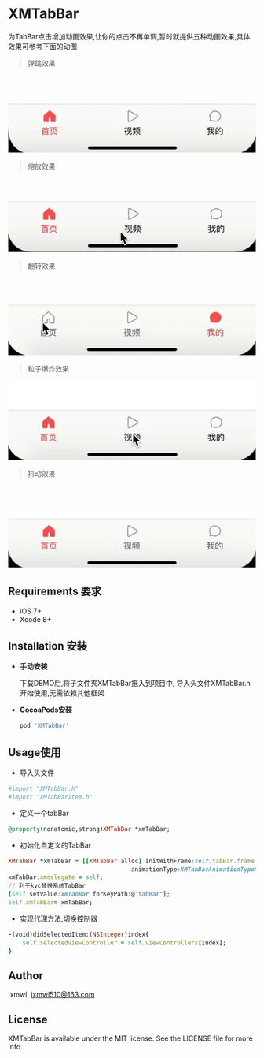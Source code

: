 # XMTabBar

为TabBar点击增加动画效果,让你的点击不再单调,暂时就提供五种动画效果,具体效果可参考下面的动图

> 弹跳效果

![](https://github.com/ixmwl/XMTabBar/blob/master/resource/spring.gif?raw=true)

> 缩放效果

![](https://github.com/ixmwl/XMTabBar/blob/master/resource/scale.gif?raw=true)

> 翻转效果

![](https://github.com/ixmwl/XMTabBar/blob/master/resource/roll.gif?raw=true)

> 粒子爆炸效果

![](https://github.com/ixmwl/XMTabBar/blob/master/resource/Boom%20.gif?raw=true)

> 抖动效果

![](https://github.com/ixmwl/XMTabBar/blob/master/resource/shake.gif?raw=true)


## Requirements 要求

* iOS 7+
* Xcode 8+

## Installation 安装

* **手动安装**

    下载DEMO后,将子文件夹XMTabBar拖入到项目中, 导入头文件XMTabBar.h开始使用,无需依赖其他框架

* **CocoaPods安装**

    ```ruby
    pod 'XMTabBar'
    ```
    
    
## Usage使用
* 导入头文件

```ruby
#import "XMTabBar.h"
#import "XMTabBarItem.h"
```

* 定义一个tabBar

```ruby
@property(nonatomic,strong)XMTabBar *xmTabBar;
```

* 初始化自定义的TabBar


```ruby
XMTabBar *xmTabBar = [[XMTabBar alloc] initWithFrame:self.tabBar.frame
                                   animationType:XMTabBarAnimationTypeShake];
xmTabBar.xmdelegate = self;
// 利于kvc替换系统TabBar
[self setValue:xmTabBar forKeyPath:@"tabBar"];
self.xmTabBar= xmTabBar;
```
* 实现代理方法,切换控制器

```ruby
-(void)didSelectedItem:(NSInteger)index{
    self.selectedViewController = self.viewControllers[index];
}
```

## Author

ixmwl, ixmwl510@163.com

## License

XMTabBar is available under the MIT license. See the LICENSE file for more info.


